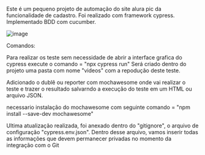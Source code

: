
Este é um pequeno projeto de automação do site alura pic da funcionalidade de cadastro.
Foi realizado com framework cypress.
Implementado BDD com cucumber.


![image](https://github.com/WandersonNPires/Testes-Automatizados-Alura-Pic/assets/153646670/595d937c-3e71-4e4a-a5a6-621c2380e109)


Comandos:

Para realizar os teste sem necessidade de abrir a  interface grafica do cypress execute o comando = "npx cypress run" 
Será criado dentro do projeto uma pasta com nome "videos" com a repodução deste teste.

Adicionado o dublê ou reporter com mochawesome onde vai realizar o teste e trazer o resultado salvarndo a execução do teste em um HTML ou arquivo JSON.

necessario instalação do mochawesome com seguinte comando = "npm install --save-dev mochawesome"

Ultima atualização realizada, foi anexado dentro do "gitignore", o arquivo de configuração "cypress.env.json". Dentro desse arquivo, vamos inserir todas as informações que devem permanecer privadas no momento da integração com o Git
